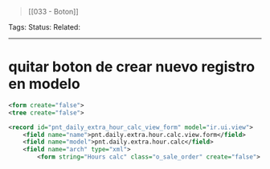 > [[033 - Boton]]

Tags: 
Status: 
Related: 

___

# quitar boton de crear nuevo registro en modelo

```xml
<form create="false">
<tree create="false">
```

```xml
<record id="pnt_daily_extra_hour_calc_view_form" model="ir.ui.view">  
    <field name="name">pnt.daily.extra.hour.calc.view.form</field>  
    <field name="model">pnt.daily.extra.hour.calc</field>  
    <field name="arch" type="xml">  
        <form string="Hours calc" class="o_sale_order" create="false">
```